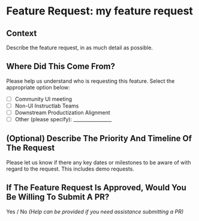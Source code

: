 # Feature Request: my feature request

## Context

Describe the feature request, in as much detail as possible.

## Where Did This Come From?

Please help us understand who is requesting this feature. Select the appropriate option below:

- [ ] Community UI meeting
- [ ] Non-UI Instructlab Teams
- [ ] Downstream Productization Alignment
- [ ] Other (please specify): ________________

## (Optional) Describe The Priority And Timeline Of The Request

Please let us know if there any key dates or milestones to be aware of with regard to the request.
This includes demo requests.

## If The Feature Request Is Approved, Would You Be Willing To Submit A PR?

Yes / No _(Help can be provided if you need assistance submitting a PR)_
